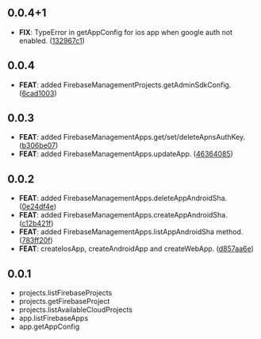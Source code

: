 ## 0.0.4+1

 - **FIX**: TypeError in getAppConfig for ios app when google auth not enabled. ([132967c1](https://github.com/appsup-dart/firebase_management/commit/132967c1f799898b1f12654b2fd8120d075a4894))

## 0.0.4

 - **FEAT**: added FirebaseManagementProjects.getAdminSdkConfig. ([6cad1003](https://github.com/appsup-dart/firebase_management/commit/6cad10032277408ce88890ad4785ae168ceed8fe))

## 0.0.3

 - **FEAT**: added FirebaseManagementApps.get/set/deleteApnsAuthKey. ([b306be07](https://github.com/appsup-dart/firebase_management/commit/b306be078d9e55bd5931fd996fbc3d1a83e5adb5))
 - **FEAT**: added FirebaseManagementApps.updateApp. ([46364085](https://github.com/appsup-dart/firebase_management/commit/4636408539894f9db02b997ac2a9833ea0c4efe4))

## 0.0.2

 - **FEAT**: added FirebaseManagementApps.deleteAppAndroidSha. ([0e24df4e](https://github.com/appsup-dart/firebase_management/commit/0e24df4eb19cbd189eedbc818ebf5a3b5558d03c))
 - **FEAT**: added FirebaseManagementApps.createAppAndroidSha. ([c12b421f](https://github.com/appsup-dart/firebase_management/commit/c12b421f9e560edfe25e1f00445441e6009f74ec))
 - **FEAT**: added FirebaseManagementApps.listAppAndroidSha method. ([783ff20f](https://github.com/appsup-dart/firebase_management/commit/783ff20f34a6daa90d3c0e47fd5e81a16a73e768))
 - **FEAT**: createIosApp, createAndroidApp and createWebApp. ([d857aa6e](https://github.com/appsup-dart/firebase_management/commit/d857aa6e7ecd17094a3affe3ed1813a7223f6da7))

## 0.0.1

- projects.listFirebaseProjects
- projects.getFirebaseProject
- projects.listAvailableCloudProjects
- app.listFirebaseApps
- app.getAppConfig

